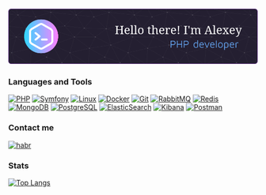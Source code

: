 [![Header](https://github.com/axelstx/axelstx/blob/main/assets/header.png)](https://github.com/axelstx)

### Languages and Tools
[![PHP](https://img.shields.io/badge/-PHP-blue?style=for-the-badge&logo=PHP)](https://www.php.net/)
[![Symfony](https://img.shields.io/badge/-Symfony-orange?style=for-the-badge&logo=symfony)](https://symfony.com/)
[![Linux](https://img.shields.io/badge/-Linux-blue?style=for-the-badge&logo=Linux)](https://www.linux.org/)
[![Docker](https://img.shields.io/badge/docker-%230db7ed.svg?style=for-the-badge&logo=docker&logoColor=white)](https://www.docker.com/)
[![Git](https://img.shields.io/badge/-Git-red?style=for-the-badge&logo=git)](https://git-scm.com/)
[![RabbitMQ](https://img.shields.io/badge/Rabbitmq-FF6600?style=for-the-badge&logo=rabbitmq&logoColor=white)](https://www.rabbitmq.com/)
[![Redis](https://img.shields.io/badge/-Redis-yellow?style=for-the-badge&logo=redis)](https://redis.io/)
[![MongoDB](https://img.shields.io/badge/MongoDB-%234ea94b.svg?style=for-the-badge&logo=mongodb&logoColor=white)](https://www.mongodb.com/)
[![PostgreSQL](https://img.shields.io/badge/-PostgreSQL-brightgreen?style=for-the-badge&logo=PostgreSQL)](https://www.postgresql.org/)
[![ElasticSearch](https://img.shields.io/badge/-ElasticSearch-green?style=for-the-badge&logo=ElasticSearch)](https://www.elastic.co/)
[![Kibana](https://img.shields.io/badge/KIBANA-090909?style=for-the-badge&logo=KIBANA&logoColor=white)](https://www.elastic.co/kibana)
[![Postman](https://img.shields.io/badge/Postman-FF6C37?style=for-the-badge&logo=postman&logoColor=white)](https://www.postman.com/)


### Сontact me
[![habr](https://img.shields.io/badge/-Habr-red?style=for-the-badge&logo=habr)](https://career.habr.com/axelstx)

### Stats
[![Top Langs](https://github-readme-stats.vercel.app/api/top-langs/?username=axelstx&layout=compact)](https://github.com/axelstx)

